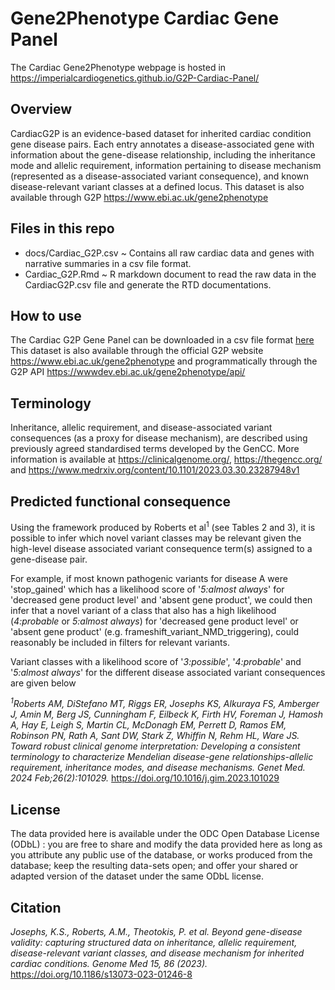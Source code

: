 # Gene2Phenotype Cardiac Gene Panel

The Cardiac Gene2Phenotype webpage is hosted in
https://imperialcardiogenetics.github.io/G2P-Cardiac-Panel/

## Overview
CardiacG2P is an evidence-based dataset for inherited cardiac condition gene disease pairs. Each entry annotates a disease-associated gene with information about the gene-disease relationship, including the inheritance mode and allelic requirement, information pertaining to disease mechanism (represented as a disease-associated variant consequence), and known disease-relevant variant classes at a defined locus.
This dataset is also available through G2P https://www.ebi.ac.uk/gene2phenotype

## Files in this repo
 - docs/Cardiac_G2P.csv ~ Contains all raw cardiac data and genes with narrative summaries in a csv file format.
 - Cardiac_G2P.Rmd ~ R markdown document to read the raw data in the CardiacG2P.csv file and generate the RTD documentations.

## How to use
The Cardiac G2P Gene Panel can be downloaded in a csv file format [here](Cardiac_G2P.csv)
This dataset is also available through the official G2P website <https://www.ebi.ac.uk/gene2phenotype> and programmatically through the G2P API <https://wwwdev.ebi.ac.uk/gene2phenotype/api/>

## Terminology
Inheritance, allelic requirement, and disease-associated variant consequences (as a proxy for disease mechanism), are described using previously agreed standardised terms developed by the GenCC.
More information is available at https://clinicalgenome.org/, https://thegencc.org/ and https://www.medrxiv.org/content/10.1101/2023.03.30.23287948v1

## Predicted functional consequence

Using the framework produced by Roberts et al<sup>1</sup> (see Tables 2 and 3), it is possible to infer which novel variant classes may be relevant given the high-level disease associated variant consequence term(s) assigned to a gene-disease pair.

For example, if most known pathogenic variants for disease A were 'stop_gained' which has a likelihood score of '*5:almost always*' for 'decreased gene product level' and 'absent gene product', we could then infer that a novel variant of a class that also has a high likelihood (*4:probable* or *5:almost always*) for 'decreased gene product level' or 'absent gene product' (e.g. frameshift_variant_NMD_triggering), could reasonably be included in filters for relevant variants.

Variant classes with a likelihood score of '*3:possible*', '*4:probable*' and '*5:almost always*' for the different disease associated variant consequences are given below 


*<sup>1</sup>Roberts AM, DiStefano MT, Riggs ER, Josephs KS, Alkuraya FS, Amberger J, Amin M, Berg JS, Cunningham F, Eilbeck K, Firth HV, Foreman J, Hamosh A, Hay E, Leigh S, Martin CL, McDonagh EM, Perrett D, Ramos EM, Robinson PN, Rath A, Sant DW, Stark Z, Whiffin N, Rehm HL, Ware JS. Toward robust clinical genome interpretation: Developing a consistent terminology to characterize Mendelian disease-gene relationships-allelic requirement, inheritance modes, and disease mechanisms. Genet Med. 2024 Feb;26(2):101029.* <https://doi.org/10.1016/j.gim.2023.101029>

## License
The data provided here is available under the ODC Open Database License (ODbL) : you are free to share and modify the data provided here as long as you attribute any public use of the database, or works produced from the database; keep the resulting data-sets open; and offer your shared or adapted version of the dataset under the same ODbL license.

## Citation
*Josephs, K.S., Roberts, A.M., Theotokis, P. et al. Beyond gene-disease validity: capturing structured data on inheritance, allelic requirement, disease-relevant variant classes, and disease mechanism for inherited cardiac conditions. Genome Med 15, 86 (2023).* <https://doi.org/10.1186/s13073-023-01246-8>
